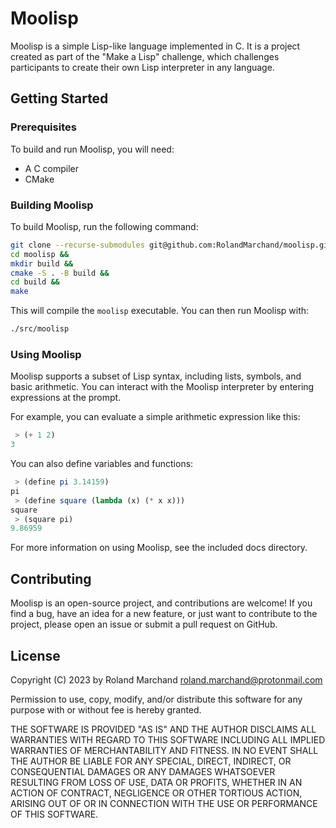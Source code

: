 # Moolisp

Moolisp is a simple Lisp-like language implemented in C. It is a
project created as part of the "Make a Lisp" challenge, which
challenges participants to create their own Lisp interpreter in any
language.

## Getting Started
### Prerequisites

To build and run Moolisp, you will need:

* A C compiler
* CMake

### Building Moolisp

To build Moolisp, run the following command:

```bash
git clone --recurse-submodules git@github.com:RolandMarchand/moolisp.git &&
cd moolisp &&
mkdir build &&
cmake -S . -B build &&
cd build &&
make
```

This will compile the `moolisp` executable. You can then run Moolisp
with:

```bash
./src/moolisp
```

### Using Moolisp

Moolisp supports a subset of Lisp syntax, including lists, symbols,
and basic arithmetic. You can interact with the Moolisp interpreter by
entering expressions at the prompt.

For example, you can evaluate a simple arithmetic expression like
this:

```scheme
 > (+ 1 2)
3
```

You can also define variables and functions:

```scheme
 > (define pi 3.14159)
pi
 > (define square (lambda (x) (* x x)))
square
 > (square pi)
9.86959
```

For more information on using Moolisp, see the included docs
directory.

## Contributing

Moolisp is an open-source project, and contributions are welcome! If
you find a bug, have an idea for a new feature, or just want to
contribute to the project, please open an issue or submit a pull
request on GitHub.

## License

Copyright (C) 2023 by Roland Marchand <roland.marchand@protonmail.com>

Permission to use, copy, modify, and/or distribute this software for
any purpose with or without fee is hereby granted.

THE SOFTWARE IS PROVIDED "AS IS" AND THE AUTHOR DISCLAIMS ALL
WARRANTIES WITH REGARD TO THIS SOFTWARE INCLUDING ALL IMPLIED
WARRANTIES OF MERCHANTABILITY AND FITNESS. IN NO EVENT SHALL THE
AUTHOR BE LIABLE FOR ANY SPECIAL, DIRECT, INDIRECT, OR CONSEQUENTIAL
DAMAGES OR ANY DAMAGES WHATSOEVER RESULTING FROM LOSS OF USE, DATA OR
PROFITS, WHETHER IN AN ACTION OF CONTRACT, NEGLIGENCE OR OTHER
TORTIOUS ACTION, ARISING OUT OF OR IN CONNECTION WITH THE USE OR
PERFORMANCE OF THIS SOFTWARE.
